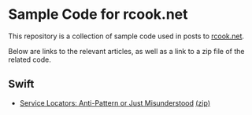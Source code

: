 # Sample Code for rcook.net

This repository is a collection of sample code used in posts to [rcook.net](https://rcook.net/).

Below are links to the relevant articles, as well as a link to a zip file of the related code.

## Swift

* [Service Locators: Anti-Pattern or Just Misunderstood](https://www.rcook.net/articles/service-locators-anti-pattern-or-just-misunderstood/) [(zip)](https://github.com/rcooknet/rcook.net-sample-code/raw/main/archives/service-locators-anti-pattern-or-just-misunderstood.playground.zip)
